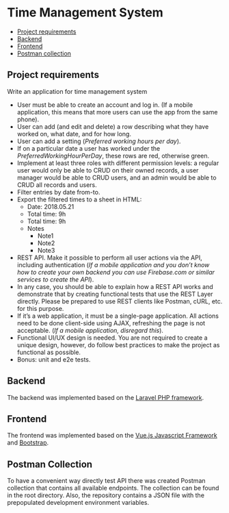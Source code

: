 # Time Management System

- [Project requirements](#project-requirements)
- [Backend](#backend)
- [Frontend](#frontend)
- [Postman collection](#postman-collection)


## Project requirements
Write an application for time management system
- User must be able to create an account and log in. (If a mobile application, this means that more users can use the app from the same phone).
- User can add (and edit and delete) a row describing what they have worked on, what date, and for how long.
- User can add a setting (*Preferred working hours per day*).
- If on a particular date a user has worked under the *PreferredWorkingHourPerDay*, these rows are red, otherwise green.
- Implement at least three roles with different permission levels: a regular user would only be able to CRUD on their owned records, a user manager would be able to CRUD users, and an admin would be able to CRUD all records and users.
- Filter entries by date from-to.
- Export the filtered times to a sheet in HTML:
	- Date: 2018.05.21
	- Total time: 9h
	- Total time: 9h
	- Notes
	    - Note1
	    - Note2
	    - Note3
- REST API. Make it possible to perform all user actions via the API, including authentication (*If a mobile application and you don’t know how to create your own backend you can use Firebase.com or similar services to create the API*).
- In any case, you should be able to explain how a REST API works and demonstrate that by creating functional tests that use the REST Layer directly. Please be prepared to use REST clients like Postman, cURL, etc. for this purpose.
- If it’s a web application, it must be a single-page application. All actions need to be done client-side using AJAX, refreshing the page is not acceptable. (*If a mobile application, disregard this*).
- Functional UI/UX design is needed. You are not required to create a unique design, however, do follow best practices to make the project as functional as possible.
- Bonus: unit and e2e tests.

## Backend
The backend was implemented based on the [Laravel PHP framework](https://laravel.com/).

## Frontend
The frontend was implemented based on the [Vue.js Javascript Framework](https://vuejs.org/) and [Bootstrap](https://getbootstrap.com/).

## Postman Collection
To have a convenient way directly test API there was created Postman collection that contains all available endpoints. 
The collection can be found in the root directory. Also, the repository contains a JSON file with the prepopulated development environment variables.
